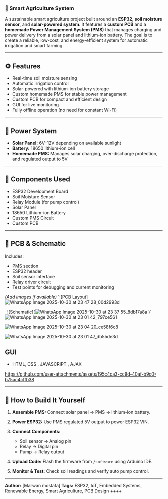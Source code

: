 ### 🌱 Smart Agriculture System

A sustainable smart agriculture project built around an **ESP32**, **soil moisture sensor**, and **solar-powered system**. It features a **custom PCB** and a **homemade Power Management System (PMS)** that manages charging and power delivery from a solar panel and lithium-ion battery. The goal is to create a reliable, low-cost, and energy-efficient system for automatic irrigation and smart farming.

---

## ⚙️ Features

* Real-time soil moisture sensing
* Automatic irrigation control
* Solar-powered with lithium-ion battery storage
* Custom homemade PMS for stable power management
* Custom PCB for compact and efficient design
* GUI for live monitoring
* Fully offline operation (no need for constant Wi-Fi)

---

## 🔋 Power System

* **Solar Panel:** 6V–12V depending on available sunlight
* **Battery:** 18650 lithium-ion cell
* **Homemade PMS:** Manages solar charging, over-discharge protection, and regulated output to 5V


---

## 🧠 Components Used

* ESP32 Development Board
* Soil Moisture Sensor
* Relay Module (for pump control)
* Solar Panel
* 18650 Lithium-ion Battery
* Custom PMS Circuit
* Custom PCB

---

## 🧩 PCB & Schematic

Includes:

* PMS section
* ESP32 header
* Soil sensor interface
* Relay driver circuit
* Test points for debugging and current monitoring

*(Add images if available)*
`![PCB Layout]![WhatsApp Image 2025-10-30 at 23 47 28_00d2993d](https://github.com/user-attachments/assets/56eb36cd-de8d-4a78-bd95-2d478cccb7de)

`
`![Schematic](![WhatsApp Image 2025-10-30 at 23 37 55_8db17a8a](https://github.com/user-attachments/assets/caf2f2be-b3d3-42aa-a5d8-1de20dc19f8c)
)`
![WhatsApp Image 2025-10-30 at 23 01 42_797ce561](https://github.com/user-attachments/assets/f3b813ac-a374-43cf-8ad6-8fc972d96f30)

![WhatsApp Image 2025-10-30 at 23 04 20_ce58f6c8](https://github.com/user-attachments/assets/44adcd94-0668-4609-b24c-0004176e68a2)

![WhatsApp Image 2025-10-30 at 23 01 47_db55de3d](https://github.com/user-attachments/assets/1001a6dc-4dbe-4f55-bf44-2967d564f2f6)

## GUI
* HTML, CSS , JAVASCRIPT , AJAX


https://github.com/user-attachments/assets/f95c4ca3-cc9d-40af-b9c0-b75ac4cffb38


---

## 🔨 How to Build It Yourself

1. **Assemble PMS:** Connect solar panel → PMS → lithium-ion battery.
2. **Power ESP32:** Use PMS regulated 5V output to power ESP32 VIN.
3. **Connect Components:**

   * Soil sensor → Analog pin
   * Relay → Digital pin
   * Pump → Relay output
4. **Upload Code:** Flash the firmware from `/software` using Arduino IDE.
5. **Monitor & Test:** Check soil readings and verify auto pump control.

---


**Author:** [Marwan mostafa]
**Tags:** ESP32, IoT, Embedded Systems, Renewable Energy, Smart Agriculture, PCB Design
++++
